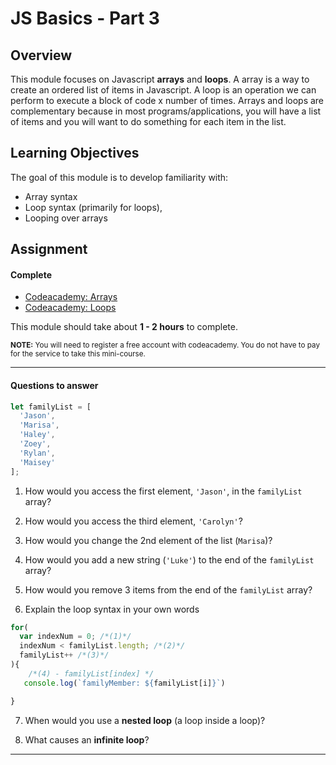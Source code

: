 # JS Basics - Part 3

## Overview

This module focuses on Javascript **arrays** and **loops**. A array is a way to create an ordered list of items in Javascript. A loop is an operation we can perform to execute a block of code x number of times. Arrays and loops are complementary because in most programs/applications, you will have a list of items and you will want to do something for each item in the list.


## Learning Objectives

The goal of this module is to develop familiarity with:
- Array syntax
- Loop syntax (primarily for loops),
- Looping over arrays

## Assignment

#### Complete
- [Codeacademy: Arrays](https://www.codecademy.com/courses/learn-javascript-arrays/lessons/arrays/exercises/arrays)
- [Codeacademy: Loops](https://www.codecademy.com/courses/learn-javascript-scope/lessons/scope/exercises/loops)


This module should take about **1 - 2 hours** to complete.

<small>**NOTE:** You will need to register a free account with codeacademy. You do not have to pay for the service to take this mini-course.</small>

---
#### Questions to answer

```js
let familyList = [
  'Jason',
  'Marisa',
  'Haley',
  'Zoey',
  'Rylan',
  'Maisey'
];
```

1. How would you access the first element, `'Jason'`, in the `familyList` array?

2. How would you access the third element, `'Carolyn'`?

3. How would you change the 2nd element of the list (`Marisa`)?

4. How would you add a new string (`'Luke'`) to the end of the `familyList` array?

5. How would you remove 3 items from the end of the `familyList` array?

6. Explain the loop syntax in your own words
  ```js
  for(
    var indexNum = 0; /*(1)*/
    indexNum < familyList.length; /*(2)*/
    familyList++ /*(3)*/
  ){
      /*(4) - familyList[index] */
     console.log(`familyMember: ${familyList[i]}`)

  }
  ```

7. When would you use a **nested loop** (a loop inside a loop)?

8. What causes an **infinite loop**?
---
